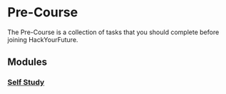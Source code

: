 # Pre-Course

The Pre-Course is a collection of tasks that you should complete before joining HackYourFuture.

## Modules

### [Self Study](./self-study/README.md)
